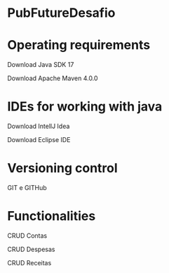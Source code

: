 # PubFutureDesafio

# Operating requirements
Download Java SDK 17

Download Apache Maven 4.0.0

# IDEs for working with java
Download IntellJ Idea

Download Eclipse IDE

# Versioning control
GIT e GITHub

# Functionalities
CRUD Contas

CRUD Despesas

CRUD Receitas

